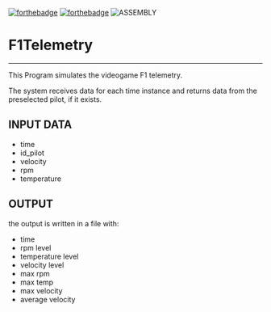 
[![forthebadge](https://forthebadge.com/images/badges/built-with-love.svg)](https://forthebadge.com)
[![forthebadge](https://forthebadge.com/images/badges/open-source.svg)](https://forthebadge.com)
![ASSEMBLY](https://img.shields.io/badge/_-ASM-6E4C13.svg?style=for-the-badge)
# F1Telemetry
---

This Program simulates the videogame F1 telemetry.

The system receives data for each time instance and returns data from the preselected pilot, if it exists.

## INPUT DATA
- time
- id_pilot
- velocity
- rpm
- temperature

## OUTPUT

the output is written in a file with:
- time
- rpm level
- temperature level
- velocity level
- max rpm
- max temp
- max velocity
- average velocity


